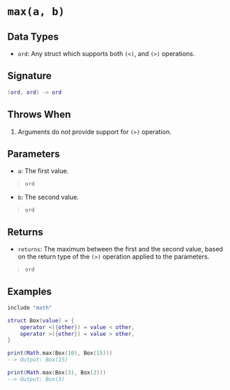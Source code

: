 # `max(a, b)`

## Data Types

- `ord`: Any struct which supports both `(<)`, and `(>)` operations.

## Signature


```lua
(ord, ord) -> ord
```

## Throws When

1. Arguments do not provide support for `(>)` operation.

## Parameters

- `a`: The first value.
> `ord`

- `b`: The second value.
> `ord`

## Returns

- `returns`: The maximum between the first and the second value, based on the return type of the `(>)` operation applied to the parameters.
> `ord`

## Examples

```lua
include "math"

struct Box(value) = {
    operator <({other}) = value < other,
    operator >({other}) = value > other,
}

print(Math.max(Box(10), Box(15)))
--> Output: Box(15)

print(Math.max(Box(3), Box(2)))
--> Output: Box(3)
```